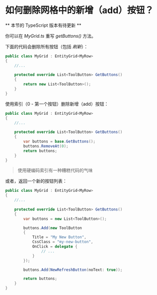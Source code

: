 # 如何删除网格中的新增（add）按钮？

** 本节的 TypeScript 版本有待更新 **

你可以在 *MyGrid.ts* 重写 *getButtons()* 方法。

下面的代码会删除所有按钮（包括 *刷新*）：

```cs
public class MyGrid : EntityGrid<MyRow>
{
    //...
    
    protected override List<ToolButton> GetButtons()
    {
        return new List<ToolButton>();
    }
}
```

使用索引（0 - 第一个按钮）删除新增（add）按钮：

```cs
public class MyGrid : EntityGrid<MyRow>
{
    //...
    
    protected override List<ToolButton> GetButtons()
    {
        var buttons = base.GetButtons();
        buttons.RemoveAt(0);
        return buttons;
    }
}
```

> 使用硬编码索引有一种糟糕代码的气味 

或者，返回一个新的按钮列表：

```cs
public class MyGrid : EntityGrid<MyRow>
{
    //...
    
    protected override List<ToolButton> GetButtons()
    {
        var buttons = new List<ToolButton>();

        buttons.Add(new ToolButton
        {
            Title = "My New Button",
            CssClass = "my-new-button",
            OnClick = delegate {
                // ...
            }
        });

        buttons.Add(NewRefreshButton(noText: true));

        return buttons;
    }
}
```